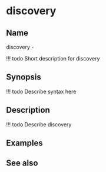 

# discovery


## Name

discovery - 

<!-- prettier-ignore -->
!!! todo
     Short description for discovery

## Synopsis

<!-- prettier-ignore -->
!!! todo
    Describe syntax here

## Description

<!-- prettier-ignore -->
!!! todo
    Describe discovery

## Examples


## See also


